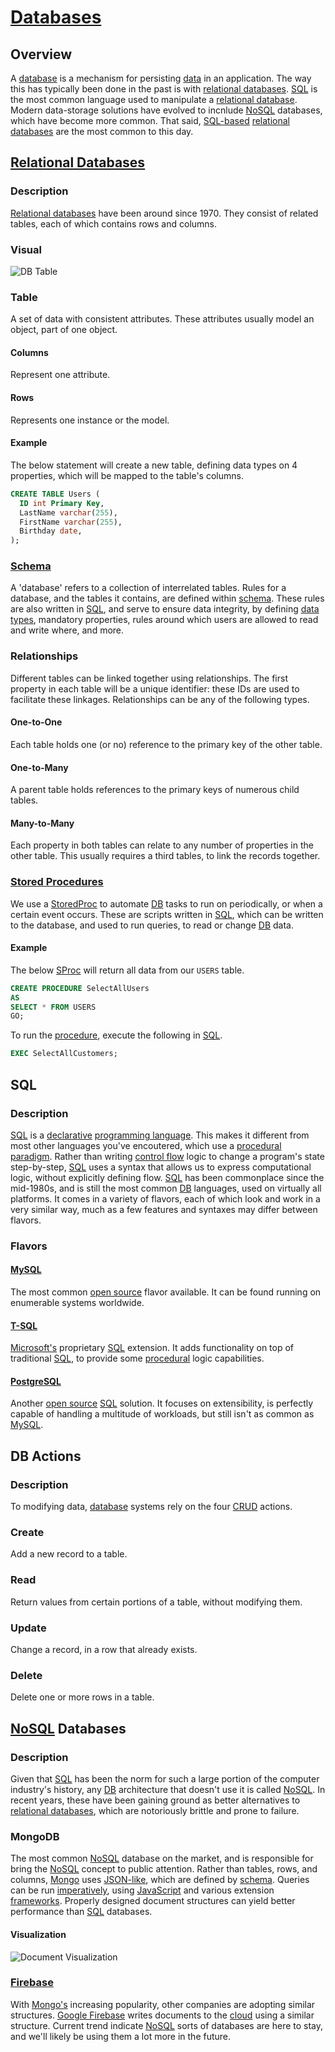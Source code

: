 # [Databases](https://en.wikipedia.org/wiki/Database)

## Overview
A [database](https://en.wikipedia.org/wiki/Database) is a mechanism for persisting [data](https://en.wikipedia.org/wiki/Data) in an application. The way this has typically been done in the past is with [relational databases](https://en.wikipedia.org/wiki/Relational_database). [SQL](https://en.wikipedia.org/wiki/SQL) is the most common language used to manipulate a [relational database](https://en.wikipedia.org/wiki/Relational_database). Modern data-storage solutions have evolved to incnlude [NoSQL](https://en.wikipedia.org/wiki/NoSQL) databases, which have become more common. That said, [SQL-based](https://en.wikipedia.org/wiki/SQL) [relational databases](https://en.wikipedia.org/wiki/Relational_database) are the most common to this day.

## [Relational Databases](https://en.wikipedia.org/wiki/Relational_database)

### Description
[Relational databases](https://en.wikipedia.org/wiki/Relational_database) have been around since 1970. They consist of related tables, each of which contains rows and columns.

### Visual
![DB Table](https://raw.githubusercontent.com/efournier92/Notes/master/Databases/Visuals/Table.png)

### Table
A set of data with consistent attributes. These attributes usually model an object, part of one object.

#### Columns
Represent one attribute.

#### Rows
Represents one instance or the model.

#### Example
The below statement will create a new table, defining data types on 4 properties, which will be mapped to the table's columns.
```sql
CREATE TABLE Users (
  ID int Primary Key,
  LastName varchar(255),
  FirstName varchar(255),
  Birthday date,
);
```

### [Schema](https://en.wikipedia.org/wiki/Database_schema)
A 'database' refers to a collection of interrelated tables. Rules for a database, and the tables it contains, are defined within [schema](https://en.wikipedia.org/wiki/Database_schema). These rules are also written in [SQL](https://en.wikipedia.org/wiki/SQL), and serve to ensure data integrity, by defining [data types](https://www.w3schools.com/sql/sql_datatypes.asp), mandatory properties, rules around which users are allowed to read and write where, and more.

### Relationships
Different tables can be linked together using relationships. The first property in each table will be a unique identifier: these IDs are used to facilitate these linkages. Relationships can be any of the following types.

#### One-to-One
Each table holds one (or no) reference to the primary key of the other table.

#### One-to-Many
A parent table holds references to the primary keys of numerous child tables.

#### Many-to-Many
Each property in both tables can relate to any number of properties in the other table. This usually requires a third tables, to link the records together.

### [Stored Procedures](https://en.wikipedia.org/wiki/Stored_procedure)
We use a [StoredProc](https://en.wikipedia.org/wiki/Stored_procedure) to automate [DB](https://en.wikipedia.org/wiki/Database) tasks to run on periodically, or when a certain event occurs. These are scripts written in [SQL](https://en.wikipedia.org/wiki/SQL), which can be written to the database, and used to run queries, to read or change [DB](https://en.wikipedia.org/wiki/Database) data.

#### Example
The below [SProc](https://en.wikipedia.org/wiki/Stored_procedure) will return all data from our `USERS` table.
```sql
CREATE PROCEDURE SelectAllUsers
AS
SELECT * FROM USERS
GO;
```

To run the [procedure](https://en.wikipedia.org/wiki/Stored_procedure), execute the following in [SQL](https://en.wikipedia.org/wiki/SQL).
```sql
EXEC SelectAllCustomers;
```

## SQL

### Description
[SQL](https://en.wikipedia.org/wiki/SQL) is a [declarative](https://en.wikipedia.org/wiki/Declarative_programming) [programming language](https://en.wikipedia.org/wiki/Programming_language). This makes it different from most other languages you've encoutered, which use a [procedural](https://en.wikipedia.org/wiki/Procedural_programming) [paradigm](https://en.wikipedia.org/wiki/Programming_paradigm). Rather than writing [control flow](https://en.wikipedia.org/wiki/Control_flow) logic to change a program's state step-by-step, [SQL](https://en.wikipedia.org/wiki/SQL) uses a syntax that allows us to express computational logic, without explicitly defining flow. [SQL](https://en.wikipedia.org/wiki/SQL) has been commonplace since the mid-1980s, and is still the most common [DB](https://en.wikipedia.org/wiki/Database) languages, used on virtually all platforms. It comes in a variety of flavors, each of which look and work in a very similar way, much as a few features and syntaxes may differ between flavors.

### Flavors

#### [MySQL](https://www.mysql.com/)
The most common [open source](https://en.wikipedia.org/wiki/Open_source) flavor available. It can be found running on enumerable systems worldwide.

#### [T-SQL](https://en.wikipedia.org/wiki/Transact-SQL)
[Microsoft's](https://en.wikipedia.org/wiki/Microsoft) proprietary [SQL](https://en.wikipedia.org/wiki/SQL) extension. It adds functionality on top of traditional [SQL](https://en.wikipedia.org/wiki/SQL), to provide some [procedural](https://en.wikipedia.org/wiki/Procedural_programming) logic capabilities.

#### [PostgreSQL](https://www.postgresql.org/)
Another [open source](https://en.wikipedia.org/wiki/Open_source) [SQL](https://en.wikipedia.org/wiki/SQL) solution. It focuses on extensibility, is perfectly capable of handling a multitude of workloads, but still isn't as common as [MySQL](https://www.mysql.com/).

## DB Actions

### Description
To modifying data, [database](https://en.wikipedia.org/wiki/Database) systems rely on the four [CRUD](https://en.wikipedia.org/wiki/Create,_read,_update_and_delete) actions.

### Create
Add a new record to a table.

### Read
Return values from certain portions of a table, without modifying them.

### Update
Change a record, in a row that already exists.

### Delete
Delete one or more rows in a table.

## [NoSQL](https://en.wikipedia.org/wiki/NoSQL) Databases

### Description
Given that [SQL](https://en.wikipedia.org/wiki/SQL) has been the norm for such a large portion of the computer industry's history, any [DB](https://en.wikipedia.org/wiki/Database) architecture that doesn't use it is called [NoSQL](https://en.wikipedia.org/wiki/NoSQL). In recent years, these have been gaining ground as better alternatives to [relational databases](https://en.wikipedia.org/wiki/Relational_database), which are notoriously brittle and prone to failure.

### MongoDB
The most common [NoSQL](https://en.wikipedia.org/wiki/NoSQL) database on the market, and is responsible for bring the [NoSQL](https://en.wikipedia.org/wiki/NoSQL) concept to public attention. Rather than tables, rows, and columns, [Mongo](https://en.wikipedia.org/wiki/MongoDB) uses [JSON-like](https://en.wikipedia.org/wiki/JSON), which are defined by [schema](https://en.wikipedia.org/wiki/Database_schema). Queries can be run [imperatively](https://en.wikipedia.org/wiki/Imperative_programming), using [JavaScript](https://en.wikipedia.org/wiki/JavaScript) and various extension [frameworks](https://en.wikipedia.org/wiki/Software_framework). Properly designed document structures can yield better performance than [SQL](https://en.wikipedia.org/wiki/SQL) databases.

#### Visualization
![Document Visualization](https://raw.githubusercontent.com/efournier92/Notes/master/Databases/Visuals/MongoDoc.png)

### [Firebase](https://firebase.google.com/)
With [Mongo's](https://en.wikipedia.org/wiki/MongoDB) increasing popularity, other companies are adopting similar structures. [Google Firebase](https://en.wikipedia.org/wiki/Firebase) writes documents to the [cloud](https://en.wikipedia.org/wiki/Cloud_computing) using a similar structure. Current trend indicate [NoSQL](https://en.wikipedia.org/wiki/NoSQL) sorts of databases are here to stay, and we'll likely be using them a lot more in the future. 

